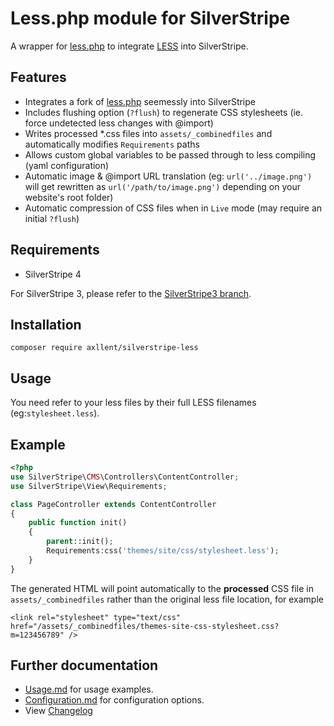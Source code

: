 # Less.php module for SilverStripe

A wrapper for [less.php](https://github.com/Asenar/less.php) to integrate [LESS](http://lesscss.org/) into SilverStripe.

## Features

- Integrates a fork of [less.php](https://github.com/Asenar/less.php) seemessly into SilverStripe
- Includes flushing option (`?flush`) to regenerate CSS stylesheets (ie. force undetected less changes with @import)
- Writes processed *.css files into `assets/_combinedfiles` and automatically modifies `Requirements` paths
- Allows custom global variables to be passed through to less compiling (yaml configuration)
- Automatic image & @import URL translation (eg: `url('../image.png')` will get rewritten as `url('/path/to/image.png')` depending on your website's root folder)
- Automatic compression of CSS files when in `Live` mode (may require an initial `?flush`)

## Requirements

- SilverStripe 4

For SilverStripe 3, please refer to the [SilverStripe3 branch](https://github.com/axllent/silverstripe-less/tree/silverstripe3).

## Installation

```
composer require axllent/silverstripe-less
```

## Usage

You need refer to your less files by their full LESS filenames (eg:`stylesheet.less`).

## Example

```php
<?php
use SilverStripe\CMS\Controllers\ContentController;
use SilverStripe\View\Requirements;

class PageController extends ContentController
{
    public function init()
    {
        parent::init();
        Requirements:css('themes/site/css/stylesheet.less');
    }
}
```

The generated HTML will point automatically to the **processed** CSS file in `assets/_combinedfiles`
rather than the original less file location, for example

```
<link rel="stylesheet" type="text/css"  href="/assets/_combinedfiles/themes-site-css-stylesheet.css?m=123456789" />
```

## Further documentation

- [Usage.md](docs/en/Usage.md) for usage examples.
- [Configuration.md](docs/en/Configuration.md) for configuration options.
- View [Changelog](CHANGELOG.md)
